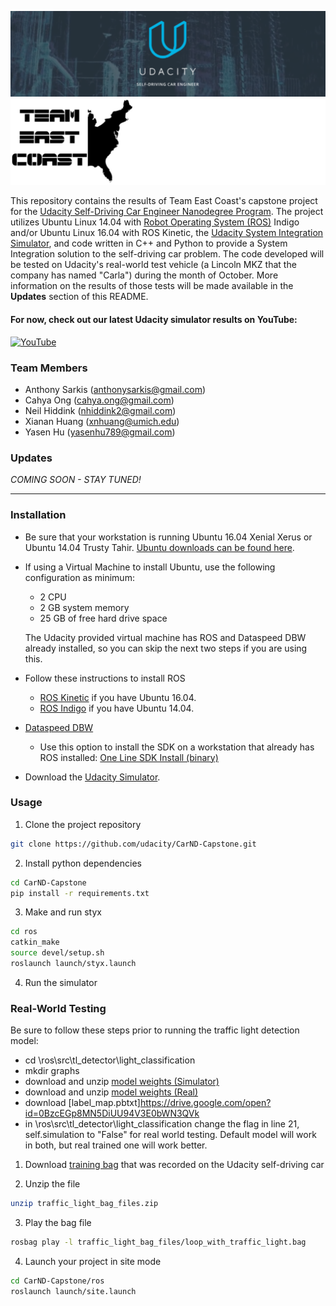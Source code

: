 ![Banner](Resources/banner.png)
![Logo](Resources/team_logo.PNG)

This repository contains the results of Team East Coast's capstone project for the [Udacity Self-Driving Car Engineer Nanodegree Program](https://www.udacity.com/drive). The project utilizes Ubuntu Linux 14.04 with [Robot Operating System (ROS)](https://www.ros.org) Indigo and/or Ubuntu Linux 16.04 with ROS Kinetic, the [Udacity System Integration Simulator](https://github.com/udacity/CarND-Capstone/releases), and code written in C++ and Python to provide a System Integration solution to the self-driving car problem. The code developed will be tested on Udacity's real-world test vehicle (a Lincoln MKZ that the company has named "Carla") during the month of October. More information on the results of those tests will be made available in the **Updates** section of this README. 

#### For now, check out our latest Udacity simulator results on YouTube:

[![YouTube](https://img.youtube.com/vi/4lzDBvFPQMM/0.jpg)](https://www.youtube.com/watch?v=4lzDBvFPQMM)

### Team Members
- Anthony Sarkis (anthonysarkis@gmail.com)
- Cahya Ong (cahya.ong@gmail.com)
- Neil Hiddink (nhiddink2@gmail.com)
- Xianan Huang (xnhuang@umich.edu)
- Yasen Hu (yasenhu789@gmail.com)

### Updates

_COMING SOON - STAY TUNED!_

---

### Installation 

* Be sure that your workstation is running Ubuntu 16.04 Xenial Xerus or Ubuntu 14.04 Trusty Tahir. [Ubuntu downloads can be found here](https://www.ubuntu.com/download/desktop). 
* If using a Virtual Machine to install Ubuntu, use the following configuration as minimum:
  * 2 CPU
  * 2 GB system memory
  * 25 GB of free hard drive space
  
  The Udacity provided virtual machine has ROS and Dataspeed DBW already installed, so you can skip the next two steps if you are using this.

* Follow these instructions to install ROS
  * [ROS Kinetic](http://wiki.ros.org/kinetic/Installation/Ubuntu) if you have Ubuntu 16.04.
  * [ROS Indigo](http://wiki.ros.org/indigo/Installation/Ubuntu) if you have Ubuntu 14.04.
* [Dataspeed DBW](https://bitbucket.org/DataspeedInc/dbw_mkz_ros)
  * Use this option to install the SDK on a workstation that already has ROS installed: [One Line SDK Install (binary)](https://bitbucket.org/DataspeedInc/dbw_mkz_ros/src/81e63fcc335d7b64139d7482017d6a97b405e250/ROS_SETUP.md?fileviewer=file-view-default)
* Download the [Udacity Simulator](https://github.com/udacity/CarND-Capstone/releases/tag/v1.2).

### Usage

1. Clone the project repository
```bash
git clone https://github.com/udacity/CarND-Capstone.git
```

2. Install python dependencies
```bash
cd CarND-Capstone
pip install -r requirements.txt
```
3. Make and run styx
```bash
cd ros
catkin_make
source devel/setup.sh
roslaunch launch/styx.launch
```
4. Run the simulator

### Real-World Testing

Be sure to follow these steps prior to running the traffic light detection model:
+ cd \ros\src\tl_detector\light_classification
+ mkdir graphs
+ download and unzip [model weights (Simulator)](https://drive.google.com/open?id=0BzcEGp8MN5DiaGxsSkNlTEVVUVE)
+ download and unzip [model weights (Real)](https://drive.google.com/open?id=0BzcEGp8MN5DiTVhoNmxQUU5ldms)
+ download [label_map.pbtxt]https://drive.google.com/open?id=0BzcEGp8MN5DiUU94V3E0bWN3QVk
+ in \ros\src\tl_detector\light_classification change the flag in line 21, self.simulation to "False" for real world testing. Default model will work in both, but real trained one will work better.

1. Download [training bag](https://drive.google.com/file/d/0B2_h37bMVw3iYkdJTlRSUlJIamM/view?usp=sharing) that was recorded on the Udacity self-driving car

2. Unzip the file
```bash
unzip traffic_light_bag_files.zip
```
3. Play the bag file
```bash
rosbag play -l traffic_light_bag_files/loop_with_traffic_light.bag
```
4. Launch your project in site mode
```bash
cd CarND-Capstone/ros
roslaunch launch/site.launch
```

